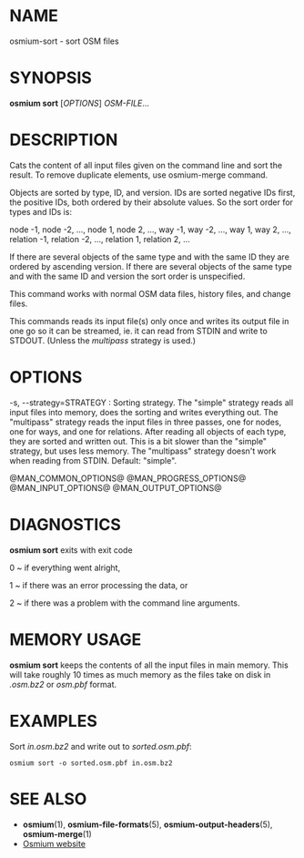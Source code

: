 
# NAME

osmium-sort - sort OSM files


# SYNOPSIS

**osmium sort** \[*OPTIONS*\] *OSM-FILE*...


# DESCRIPTION

Cats the content of all input files given on the command line and sort the
result. To remove duplicate elements, use osmium-merge command.

Objects are sorted by type, ID, and version. IDs are sorted negative IDs first,
the positive IDs, both ordered by their absolute values. So the sort order for
types and IDs is:

node -1, node -2, ..., node 1, node 2, ...,
way -1, way -2, ..., way 1, way 2, ...,
relation -1, relation -2, ..., relation 1, relation 2, ...

If there are several objects of the same type and with the same ID they are
ordered by ascending version. If there are several objects of the same type and
with the same ID and version the sort order is unspecified.

This command works with normal OSM data files, history files, and change files.

This commands reads its input file(s) only once and writes its output file
in one go so it can be streamed, ie. it can read from STDIN and write to
STDOUT. (Unless the *multipass* strategy is used.)

# OPTIONS

-s, \--strategy=STRATEGY
:   Sorting strategy. The "simple" strategy reads all input files into memory,
    does the sorting and writes everything out. The "multipass" strategy reads
    the input files in three passes, one for nodes, one for ways, and one for
    relations. After reading all objects of each type, they are sorted and
    written out. This is a bit slower than the "simple" strategy, but uses
    less memory. The "multipass" strategy doesn't work when reading from STDIN.
    Default: "simple".


@MAN_COMMON_OPTIONS@
@MAN_PROGRESS_OPTIONS@
@MAN_INPUT_OPTIONS@
@MAN_OUTPUT_OPTIONS@

# DIAGNOSTICS

**osmium sort** exits with exit code

0
  ~ if everything went alright,

1
  ~ if there was an error processing the data, or

2
  ~ if there was a problem with the command line arguments.


# MEMORY USAGE

**osmium sort** keeps the contents of all the input files in main memory. This
will take roughly 10 times as much memory as the files take on disk in
*.osm.bz2* or *osm.pbf* format.


# EXAMPLES

Sort *in.osm.bz2* and write out to *sorted.osm.pbf*:

    osmium sort -o sorted.osm.pbf in.osm.bz2


# SEE ALSO

* **osmium**(1), **osmium-file-formats**(5), **osmium-output-headers**(5), **osmium-merge**(1)
* [Osmium website](https://osmcode.org/osmium-tool/)

